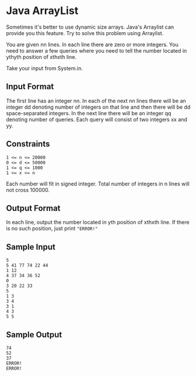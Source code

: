 # Java ArrayList

Sometimes it's better to use dynamic size arrays. Java's Arraylist can provide you this feature. Try to solve this problem using Arraylist.

You are given nn lines. In each line there are zero or more integers. You need to answer a few queries where you need to tell the number located in ythyth position of xthxth line.

Take your input from System.in.

## Input Format
The first line has an integer nn. In each of the next nn lines there will be an integer dd denoting number of integers on that line and then there will be dd space-separated integers. In the next line there will be an integer qq denoting number of queries. Each query will consist of two integers xx and yy.

## Constraints
```
1 <= n <= 20000
0 <= d <= 50000
1 <= q <= 1000
1 <= x <= n
```
Each number will fit in signed integer.
Total number of integers in n lines will not cross 100000.

## Output Format
In each line, output the number located in yth position of xthxth line. If there is no such position, just print `"ERROR!"`

## Sample Input
```
5
5 41 77 74 22 44
1 12
4 37 34 36 52
0
3 20 22 33
5
1 3
3 4
3 1
4 3
5 5
```
## Sample Output
```
74
52
37
ERROR!
ERROR!
```
